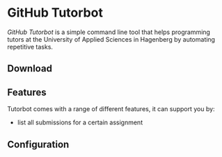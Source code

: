 # GitHub Tutorbot

*GitHub Tutorbot* is a simple command line tool that helps programming tutors at the University of Applied Sciences in Hagenberg
by automating repetitive tasks.


## Download


## Features

Tutorbot comes with a range of different features, it can support you by:

* list all submissions for a certain assignment


## Configuration